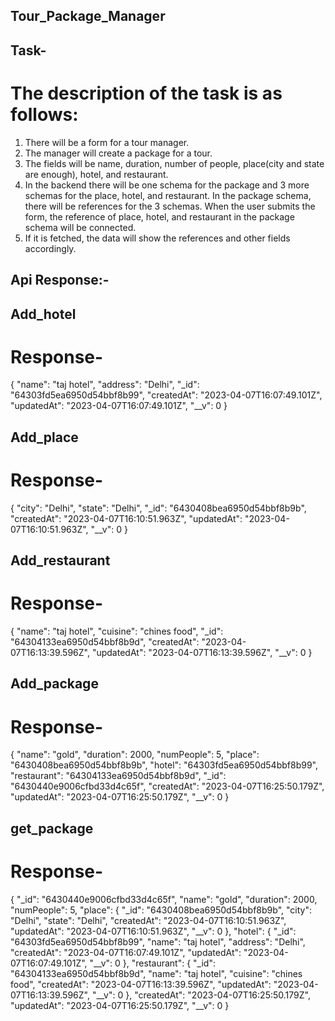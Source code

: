 ## Tour_Package_Manager
## Task-
# The description of the task is as follows:

1.	There will be a form for a tour manager.
2.	The manager will create a package for a tour.
3.	The fields will be name, duration, number of people, place(city and state are enough), hotel, and restaurant.
4.	In the backend there will be one schema for the package and 3 more schemas for the place, hotel, and restaurant. In the package schema, there will be references for the 3 schemas. When the user submits the form, the reference of place, hotel, and restaurant in the package schema will be connected.
5.	If it is fetched, the data will show the references and other fields accordingly.


## Api Response:-
## Add_hotel
# Response-
{
  "name": "taj hotel",
  "address": "Delhi",
  "_id": "64303fd5ea6950d54bbf8b99",
  "createdAt": "2023-04-07T16:07:49.101Z",
  "updatedAt": "2023-04-07T16:07:49.101Z",
  "__v": 0
}


## Add_place
# Response-
{
  "city": "Delhi",
  "state": "Delhi",
  "_id": "6430408bea6950d54bbf8b9b",
  "createdAt": "2023-04-07T16:10:51.963Z",
  "updatedAt": "2023-04-07T16:10:51.963Z",
  "__v": 0
}

## Add_restaurant
# Response-
{
  "name": "taj hotel",
  "cuisine": "chines food",
  "_id": "64304133ea6950d54bbf8b9d",
  "createdAt": "2023-04-07T16:13:39.596Z",
  "updatedAt": "2023-04-07T16:13:39.596Z",
  "__v": 0
}

##  Add_package
# Response-
{
  "name": "gold",
  "duration": 2000,
  "numPeople": 5,
  "place": "6430408bea6950d54bbf8b9b",
  "hotel": "64303fd5ea6950d54bbf8b99",
  "restaurant": "64304133ea6950d54bbf8b9d",
  "_id": "6430440e9006cfbd33d4c65f",
  "createdAt": "2023-04-07T16:25:50.179Z",
  "updatedAt": "2023-04-07T16:25:50.179Z",
  "__v": 0
}
##  get_package
# Response-
{
  "_id": "6430440e9006cfbd33d4c65f",
  "name": "gold",
  "duration": 2000,
  "numPeople": 5,
  "place": {
    "_id": "6430408bea6950d54bbf8b9b",
    "city": "Delhi",
    "state": "Delhi",
    "createdAt": "2023-04-07T16:10:51.963Z",
    "updatedAt": "2023-04-07T16:10:51.963Z",
    "__v": 0
  },
  "hotel": {
    "_id": "64303fd5ea6950d54bbf8b99",
    "name": "taj hotel",
    "address": "Delhi",
    "createdAt": "2023-04-07T16:07:49.101Z",
    "updatedAt": "2023-04-07T16:07:49.101Z",
    "__v": 0
  },
  "restaurant": {
    "_id": "64304133ea6950d54bbf8b9d",
    "name": "taj hotel",
    "cuisine": "chines food",
    "createdAt": "2023-04-07T16:13:39.596Z",
    "updatedAt": "2023-04-07T16:13:39.596Z",
    "__v": 0
  },
  "createdAt": "2023-04-07T16:25:50.179Z",
  "updatedAt": "2023-04-07T16:25:50.179Z",
  "__v": 0
}
